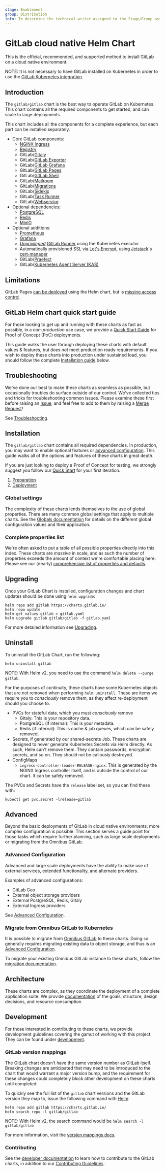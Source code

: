 ```yaml
---
stage: Enablement
group: Distribution
info: To determine the technical writer assigned to the Stage/Group associated with this page, see https://about.gitlab.com/handbook/engineering/ux/technical-writing/#designated-technical-writers
---
```


# GitLab cloud native Helm Chart

This is the official, recommended, and supported method to install GitLab on a cloud native environment.

NOTE:
It is not necessary to have GitLab installed on Kubernetes in order to use
the [GitLab Kubernetes integration](https://docs.gitlab.com/ee/user/project/clusters/).

## Introduction

The `gitlab/gitlab` chart is the best way to operate GitLab on Kubernetes. This chart
contains all the required components to get started, and can scale to large deployments.

This chart includes all the components for a complete experience, but each part
can be installed separately.

- Core GitLab components:
  - [NGINX Ingress](charts/nginx/index.md)
  - [Registry](charts/registry/index.md)
  - GitLab/[Gitaly](charts/gitlab/gitaly/index.md)
  - GitLab/[GitLab Exporter](charts/gitlab/gitlab-exporter/index.md)
  - GitLab/[GitLab Grafana](charts/gitlab/gitlab-grafana/index.md)
  - GitLab/[GitLab Pages](charts/gitlab/gitlab-pages/index.md)
  - GitLab/[GitLab Shell](charts/gitlab/gitlab-shell/index.md)
  - GitLab/[Mailroom](charts/gitlab/mailroom/index.md)
  - GitLab/[Migrations](charts/gitlab/migrations/index.md)
  - GitLab/[Sidekiq](charts/gitlab/sidekiq/index.md)
  - GitLab/[Task Runner](charts/gitlab/task-runner/index.md)
  - GitLab/[Webservice](charts/gitlab/webservice/index.md)
- Optional dependencies:
  - [PostgreSQL](https://artifacthub.io/packages/helm/bitnami/postgresql)
  - [Redis](https://artifacthub.io/packages/helm/bitnami/redis)
  - [MinIO](charts/minio/index.md)
- Optional additions:
  - [Prometheus](https://artifacthub.io/packages/helm/prometheus-community/prometheus)
  - [Grafana](https://artifacthub.io/packages/helm/grafana/grafana)
  - [_Unprivileged_](https://docs.gitlab.com/runner/install/kubernetes.html#running-docker-in-docker-containers-with-gitlab-runners) [GitLab Runner](https://docs.gitlab.com/runner/) using the Kubernetes executor
  - Automatically provisioned SSL via [Let's Encrypt](https://letsencrypt.org/), using [Jetstack](https://www.jetstack.io/)'s [cert-manager](https://cert-manager.io/docs/)
  - GitLab/[Praefect](charts/gitlab/praefect/index.md)
  - GitLab/[Kubernetes Agent Server (KAS)](charts/gitlab/kas/index.md)

## Limitations

GitLab Pages [can be deployed](https://gitlab.com/groups/gitlab-org/-/epics/4283) using the Helm chart, but is [missing access control](https://gitlab.com/groups/gitlab-org/charts/-/epics/21).

## GitLab Helm chart quick start guide

For those looking to get up and running with these charts as fast as possible, in
a _non-production_ use case, we provide a [Quick Start Guide](quickstart/index.md)
for Proof of Concept (PoC) deployments.

This guide walks the user through deploying these charts with default values & features,
but _does not_ meet production ready requirements. If you wish to deploy these charts
into production under sustained load, you should follow the complete
[Installation guide](#installation) below.

## Troubleshooting

We've done our best to make these charts as seamless as possible, but occasionally
troubles do surface outside of our control. We've collected tips and tricks for
troubleshooting common issues. Please examine these first before raising an
[Issue](https://gitlab.com/gitlab-org/charts/gitlab/-/issues), and feel free to add
to them by raising a [Merge Request](https://gitlab.com/gitlab-org/charts/gitlab/-/merge_requests)!

See [Troubleshooting](troubleshooting/index.md).

## Installation

The `gitlab/gitlab` chart contains all required dependencies. In production, you
may want to enable optional features or [advanced configuration](#advanced-configuration).
This guide walks all of the options and features of these charts in great depth.

If you are just looking to deploy a Proof of Concept for testing, we strongly suggest
you follow our [Quick Start](#gitlab-helm-chart-quick-start-guide) for your first iteration.

1. [Preparation](installation/index.md)
1. [Deployment](installation/deployment.md)

### Global settings

The complexity of these charts lends themselves to the use of global properties.
There are many common global settings that apply to multiple charts. See the
[Globals documentation](charts/globals.md) for details on the different global
configuration values and their application.

### Complete properties list

We're often asked to put a table of all possible properties directly into this index.
These charts are _massive_ in scale, and as such the number of properties exceeds
the amount of context we're comfortable placing here. Please see our (nearly)
[comprehensive list of properties and defaults](installation/command-line-options.md).

## Upgrading

Once your GitLab Chart is installed, configuration changes and chart updates
should be done using `helm upgrade`:

```shell
helm repo add gitlab https://charts.gitlab.io/
helm repo update
helm get values gitlab > gitlab.yaml
helm upgrade gitlab gitlab/gitlab -f gitlab.yaml
```

For more detailed information see [Upgrading](installation/upgrade.md).

## Uninstall

To uninstall the GitLab Chart, run the following:

```shell
helm uninstall gitlab
```

NOTE:
With Helm v2, you need to use the command `helm delete --purge gitlab`.

For the purposes of continuity, these charts have some Kubernetes objects that
are not removed when performing `helm uninstall`. These are items we require you to
_consciously_ remove them, as they affect re-deployment should you choose to.

- PVCs for stateful data, which you must _consciously_ remove
  - Gitaly: This is your repository data.
  - PostgreSQL (if internal): This is your metadata.
  - Redis (if internal): This is cache & job queues, which can be safely removed.
- Secrets, if generated by our shared-secrets Job. These charts are designed to never generate
  Kubernetes Secrets via Helm directly. As such, Helm can't remove them. They contain passwords,
  encryption secrets, and so on. They should not be callously destroyed.
- ConfigMaps
  - `ingress-controller-leader-RELEASE-nginx`: This is generated by the NGINX Ingress controller
    itself, and is outside the control of our chart. It can be safely removed.

The PVCs and Secrets have the `release` label set, so you can find these with:

```shell
kubectl get pvc,secret -lrelease=gitlab
```

## Advanced

Beyond the basic deployments of GitLab in cloud native environments, more complex
configuration is possible. This section serves a guide point for those tasks which
require further planning, such as large scale deployments or migrating from
the Omnibus GitLab.

### Advanced Configuration

Advanced and large scale deployments have the ability to make use of external
services, extended functionality, and alternate providers.

Examples of advanced configurations:

- GitLab Geo
- External object storage providers
- External PostgreSQL, Redis, Gitaly
- External Ingress providers

See [Advanced Configuration](advanced/index.md).

### Migrate from Omnibus GitLab to Kubernetes

It is possible to migrate from [Omnibus GitLab](https://docs.gitlab.com/omnibus/)
to these charts. Doing so generally requires migrating existing data to object
storage, and thus is an [Advanced Configuration](advanced/index.md).

To migrate your existing Omnibus GitLab instance to these charts, follow the
[migration documentation](installation/migration/index.md).

## Architecture

These charts are complex, as they coordinate the deployment of a complete application
suite. We provide [documentation](architecture/index.md) of the goals, structure,
design decisions, and resource consumption.

## Development

For those interested in contributing to these charts, we provide development
guidelines covering the gamut of working with this project. They can be found
under [development](development/index.md).

### GitLab version mappings

The GitLab chart doesn't have the same version number as GitLab itself.
Breaking changes are anticipated that may need to be introduced to the chart
that would warrant a major version bump, and the requirement for these changes
could completely block other development on these charts until completed.

To quickly see the full list of the `gitlab` chart versions and the GitLab version
they map to, issue the following command with [Helm](installation/tools.md#helm):

```shell
helm repo add gitlab https://charts.gitlab.io/
helm search repo -l gitlab/gitlab
```

NOTE:
With Helm v2, the search command would be `helm search -l gitlab/gitlab`

For more information, visit the [version mappings docs](installation/version_mappings.md).

### Contributing

See the [developer documentation](development/index.md) to learn how to contribute
to the GitLab charts, in addition to our [Contributing Guidelines](https://gitlab.com/gitlab-org/charts/gitlab/tree/master/CONTRIBUTING.md).
